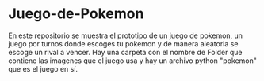 # Juego-de-Pokemon
En este repositorio se muestra el prototipo de un juego de pokemon, un juego por turnos donde escoges tu pokemon y de manera aleatoria se escoge un rival a vencer. Hay una carpeta con el nombre de Folder que contiene las imagenes que el juego usa y hay un archivo python "pokemon" que es el juego en sí.
